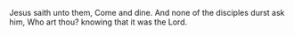 Jesus saith unto them, Come and dine. And none of the disciples durst ask him, Who art thou? knowing that it was the Lord.
